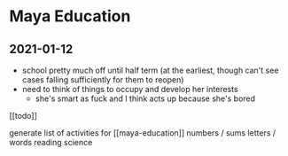 # Maya Education

## 2021-01-12

- school pretty much off until half term (at the earliest, though can't see cases falling sufficiently for them to reopen)
- need to think of things to occupy and develop her interests
  - she's smart as fuck and I think acts up because she's bored

[[todo]] 

  generate list of activities for [[maya-education]]
  numbers / sums 
  letters / words 
reading
 science 
